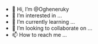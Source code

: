 - 👋 Hi, I’m @Ogheneruky
- 👀 I’m interested in ...
- 🌱 I’m currently learning ...
- 💞️ I’m looking to collaborate on ...
- 📫 How to reach me ...

<!---
Ogheneruky/Ogheneruky is a ✨ special ✨ repository because its `README.md` (this file) appears on your GitHub profile.
You can click the Preview link to take a look at your changes.
--->
